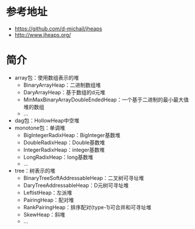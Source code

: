 # 参考地址
- https://github.com/d-michail/jheaps
- http://www.jheaps.org/

# 简介
- array包：使用数组表示的堆
    - BinaryArrayHeap：二进制数组堆
    - DaryArrayHeap：基于数组的d元堆
    - MinMaxBinaryArrayDoubleEndedHeap：一个基于二进制的最小最大值堆的数组
    - ...
- dag包：HollowHeap中空堆
- monotone包：单调堆
    - BigIntegerRadixHeap：BigInteger基数堆
    - DoubleRadixHeap：Double基数堆
    - IntegerRadixHeap：integer基数堆
    - LongRadixHeap：long基数堆
    - ...
- tree：树表示的堆
    - BinaryTreeSoftAddressableHeap：二叉树可寻址堆
    - DaryTreeAddressableHeap：D元树可寻址堆
    - LeftistHeap：左派堆
    - PairingHeap：配对堆
    - RankPairingHeap：排序配对(type-1)可合并和可寻址堆
    - SkewHeap：斜堆
    - ...
